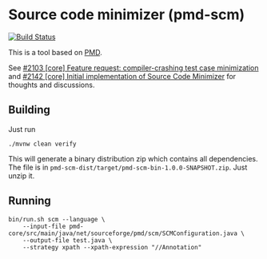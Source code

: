 # Source code minimizer (pmd-scm)

[![Build Status](https://travis-ci.com/pmd/pmd-scm.svg?branch=master)](https://travis-ci.com/pmd/pmd-scm)

This is a tool based on [PMD](https://pmd.github.io).

See [#2103 [core] Feature request: compiler-crashing test case minimization](https://github.com/pmd/pmd/issues/2103)
and [#2142 [core] Initial implementation of Source Code Minimizer](https://github.com/pmd/pmd/pull/2142)
for thoughts and discussions.

## Building

Just run

    ./mvnw clean verify

This will generate a binary distribution zip which contains all dependencies. The file is
in `pmd-scm-dist/target/pmd-scm-bin-1.0.0-SNAPSHOT.zip`. Just unzip it.

## Running

    bin/run.sh scm --language \
        --input-file pmd-core/src/main/java/net/sourceforge/pmd/scm/SCMConfiguration.java \
        --output-file test.java \
        --strategy xpath --xpath-expression "//Annotation"
